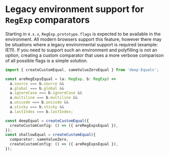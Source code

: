 # Legacy environment support for `RegExp` comparators

Starting in `4.x.x`, `RegExp.prototype.flags` is expected to be available in the environment. All modern browsers support this feature, however there may be situations where a legacy environmental support is required (example: IE11). If you need to support such an environment and polyfilling is not an option, creating a custom comparator that uses a more verbose comparison of all possible flags is a simple solution.

```ts
import { createCustomEqual, sameValueZeroEqual } from 'deep-Equals';

const areRegExpsEqual = (a: RegExp, b: RegExp) =>
  a.source === b.source &&
  a.global === b.global &&
  a.ignoreCase === b.ignoreCase &&
  a.multiline === b.multiline &&
  a.unicode === b.unicode &&
  a.sticky === b.sticky &&
  a.lastIndex === b.lastIndex;

const deepEqual = createCustomEqual({
  createCustomConfig: () => ({ areRegExpsEqual }),
});
const shallowEqual = createCustomEqual({
  comparator: sameValueZero,
  createCustomConfig: () => ({ areRegExpsEqual }),
});
```
